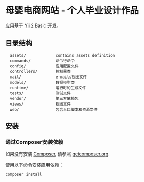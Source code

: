 母婴电商网站 - 个人毕业设计作品
============================

应用基于 [Yii 2](http://www.yiiframework.com/) Basic 开发。

目录结构
-------------------

      assets/             contains assets definition
      commands/           命令行命令
      config/             应用配置文件
      controllers/        控制器类
      mail/               e-mails视图文件
      models/             数据模型类
      runtime/            运行时的生成文件
      tests/              测试文件
      vendor/             第三方依赖包
      views/              视图文件
      web/                包含入口脚本和资源文件





安装
------------

### 通过Composer安装依赖

如果没有安装 [Composer](http://getcomposer.org/), 请参照 [getcomposer.org](http://getcomposer.org/doc/00-intro.md#installation-nix).

使用以下命令安装应用依赖：

~~~
composer install
~~~
